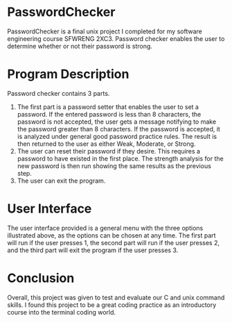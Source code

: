 # PasswordChecker
PasswordChecker is a final unix project I completed for my software engineering course SFWRENG 2XC3. Password checker enables the user to determine whether or not their password is strong.

# Program Description
Password checker contains 3 parts. 
1. The first part is a password setter that enables the user to set a password. If the entered password is less than 8 characters, the password is not accepted, the user gets a message notifying to make the password greater than 8 characters. If the password is accepted, it is analyzed under general good password practice rules. The result is then returned to the user as either Weak, Moderate, or Strong.
2. The user can reset their password if they desire. This requires a password to have existed in the first place. The strength analysis for the new password is then run showing the same results as the previous step.
3. The user can exit the program.

# User Interface
The user interface provided is a general menu with the three options illustrated above, as the options can be chosen at any time. The first part will run if the user presses 1, the second part will run if the user presses 2, and the third part will exit the program if the user presses 3.

# Conclusion
Overall, this project was given to test and evaluate our C and unix command skills. I found this project to be a great coding practice as an introductory course into the terminal coding world.
